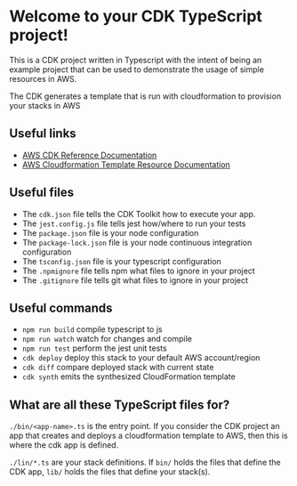 # Welcome to your CDK TypeScript project!

This is a CDK project written in Typescript with the intent of being an example project that can be used to demonstrate the usage of simple resources in AWS.

The CDK generates a template that is run with cloudformation to provision your stacks in AWS

## Useful links

* [AWS CDK Reference Documentation](https://docs.aws.amazon.com/cdk/api/latest/)
* [AWS Cloudformation Template Resource Documentation](https://docs.aws.amazon.com/AWSCloudFormation/latest/UserGuide/aws-template-resource-type-ref.html)

## Useful files

* The `cdk.json` file tells the CDK Toolkit how to execute your app.
* The `jest.config.js` file tells jest how/where to run your tests
* The `package.json` file is your node configuration
* The `package-lock.json` file is your node continuous integration configuration
* The `tsconfig.json` file is your typescript configuration
* The `.npmignore` file tells npm what files to ignore in your project
* The `.gitignore` file tells git what files to ignore in your project

## Useful commands

 * `npm run build`   compile typescript to js
 * `npm run watch`   watch for changes and compile
 * `npm run test`    perform the jest unit tests
 * `cdk deploy`      deploy this stack to your default AWS account/region
 * `cdk diff`        compare deployed stack with current state
 * `cdk synth`       emits the synthesized CloudFormation template

## What are all these TypeScript files for?

`./bin/<app-name>.ts` is the entry point. If you consider the CDK project an app that creates and deploys a cloudformation template to AWS, then this is where the cdk app is defined.

`./lin/*.ts` are your stack definitions. If `bin/` holds the files that define the CDK app, `lib/` holds the files that define your stack(s).